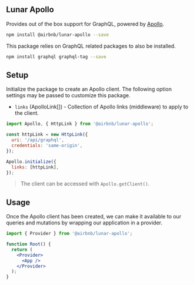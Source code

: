## Lunar Apollo

Provides out of the box support for GraphQL, powered by [Apollo](https://www.apollographql.com).

```bash static
npm install @airbnb/lunar-apollo --save
```

This package relies on GraphQL related packages to also be installed.

```bash static
npm install graphql graphql-tag --save
```

## Setup

Initialize the package to create an Apollo client. The following option settings may be passed to
customize this package.

- `links` (ApolloLink[]) - Collection of Apollo links (middleware) to apply to the client.

```js static
import Apollo, { HttpLink } from '@airbnb/lunar-apollo';

const httpLink = new HttpLink({
  uri: '/api/graphql',
  credentials: 'same-origin',
});

Apollo.initialize({
  links: [httpLink],
});
```

> The client can be accessed with `Apollo.getClient()`.

## Usage

Once the Apollo client has been created, we can make it available to our queries and mutations by
wrapping our application in a provider.

```jsx static
import { Provider } from '@airbnb/lunar-apollo';

function Root() {
  return (
    <Provider>
      <App />
    </Provider>
  );
}
```
